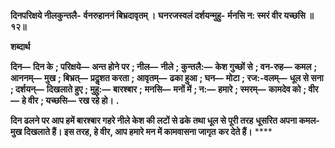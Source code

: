 **दिनपरिक्षये नीलकुन्तलै-** **र्वनरुहाननं बिभ्रदावृतम् ।** **घनरजस्वलं दर्शयन्मुहु-** **र्मनसि न: स्मरं वीर यच्छसि ॥ १२॥** 

**शब्दार्थ** 

**दिन—** **दिन के** **; परिक्षये—** **अन्त होने पर** **; नील—** **नीले** **; कुन्तलै:—** **केश गुच्छों से** **; वन-रुह—** **कमल** **; आननम्—** **मुख** **; बिभ्रत्—** **प्रदॢशत करता** **; आवृतम्—** **ढका हुआ** **; घन—** **मोटा** **; रज:-वलम्—** **धूल से सना** **; दर्शयन्—** **दिखलाते हुए** **; मुहु:—** **बारश्बार** **;** **मनसि—** **मनों में** **; न:—** **हमारे** **; स्मरम्—** **कामदेव को** **; वीर—** **हे वीर** **; यच्छसि—** **रख रहे हो।** **.** 

**दिन ढलने पर आप हमें बारश्बार गहरे नीले केश की लटों से ढके तथा धूल से पूरी तरह** **धूसरित अपना कमल-मुख दिखलाते हैं। इस तरह, हे वीर, आप हमारे मन में कामवासना जागृत** **कर देते हैं।** **** 